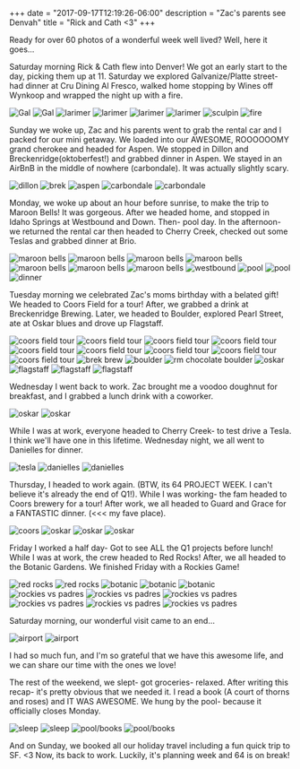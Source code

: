 +++
date = "2017-09-17T12:19:26-06:00"
description = "Zac's parents see Denvah"
title = "Rick and Cath <3"
+++
<!-- +++
+++
categories = ["Denver"]
date = "2017-05-07"
description = "Five weeks on, one week off!"
draft = true
title = "IT'S BREAK WEEK"
featured = "http://assets.mihshhehl.com/2017_05_07-w-rain.jpg"
featuredpath = ""
type = "post"
+++ -->

Ready for over 60 photos of a wonderful week well lived? Well, here it goes...

Saturday morning Rick & Cath flew into Denver! We got an early start to the day, picking them up at 11. Saturday we explored Galvanize/Platte street- had dinner at Cru Dining Al Fresco, walked home stopping by Wines off Wynkoop and wrapped the night up with a fire.

![Gal](http://assets.mihshhehl.com/2017-09-17_06.jpg)
![Gal](http://assets.mihshhehl.com/2017-09-17_09.jpg)
![larimer](http://assets.mihshhehl.com/2017-09-17_14.jpg)
![larimer](http://assets.mihshhehl.com/2017-09-17_15.jpg)
![larimer](http://assets.mihshhehl.com/2017-09-17_16.jpg)
![larimer](http://assets.mihshhehl.com/2017-09-17_07.jpg)
![sculpin](http://assets.mihshhehl.com/2017-09-17_17.jpg)
![fire](http://assets.mihshhehl.com/2017-09-17_18.jpg)

Sunday we woke up, Zac and his parents went to grab the rental car and I packed for our mini getaway. We loaded into our AWESOME, ROOOOOOMY grand cherokee and headed for Aspen. We stopped in Dillon and Breckenridge(oktoberfest!) and grabbed dinner in Aspen. We stayed in an AirBnB in the middle of nowhere (carbondale). It was actually slightly scary.

![dillon](http://assets.mihshhehl.com/2017-09-17_01.jpg)
![brek](http://assets.mihshhehl.com/2017-09-17_02.jpg)
![aspen](http://assets.mihshhehl.com/2017-09-17_21.jpg)
![carbondale](http://assets.mihshhehl.com/2017-09-17_03.jpg)
![carbondale](http://assets.mihshhehl.com/2017-09-17_20.jpg)

Monday, we woke up about an hour before sunrise, to make the trip to Maroon Bells! It was gorgeous. After we headed home, and stopped in Idaho Springs at Westbound and Down. Then- pool day. In the afternoon- we returned the rental car then headed to Cherry Creek, checked out some Teslas and grabbed dinner at Brio.

![maroon bells](http://assets.mihshhehl.com/2017-09-17_08.jpg)
![maroon bells](http://assets.mihshhehl.com/2017-09-17_09.jpg)
![maroon bells](http://assets.mihshhehl.com/2017-09-17_22.jpg)
![maroon bells](http://assets.mihshhehl.com/2017-09-17_23.jpg)
![maroon bells](http://assets.mihshhehl.com/2017-09-17_24.jpg)
![maroon bells](http://assets.mihshhehl.com/2017-09-17_03.jpg)
![maroon bells](http://assets.mihshhehl.com/2017-09-17_65.jpg)
![westbound](http://assets.mihshhehl.com/2017-09-17_25.jpg)
![pool](http://assets.mihshhehl.com/2017-09-17_26.jpg)
![pool](http://assets.mihshhehl.com/2017-09-17_27.jpg)
![dinner](http://assets.mihshhehl.com/2017-09-17_28.jpg)

Tuesday morning we celebrated Zac's moms birthday with a belated gift! We headed to Coors Field for a tour! After, we grabbed a drink at Breckenridge Brewing. Later, we headed to Boulder, explored Pearl Street, ate at Oskar blues and drove up Flagstaff.

![coors field tour](http://assets.mihshhehl.com/2017-09-17_29.jpg)
![coors field tour](http://assets.mihshhehl.com/2017-09-17_30.jpg)
![coors field tour](http://assets.mihshhehl.com/2017-09-17_31.jpg)
![coors field tour](http://assets.mihshhehl.com/2017-09-17_32.jpg)
![coors field tour](http://assets.mihshhehl.com/2017-09-17_33.jpg)
![coors field tour](http://assets.mihshhehl.com/2017-09-17_34.jpg)
![coors field tour](http://assets.mihshhehl.com/2017-09-17_35.jpg)
![coors field tour](http://assets.mihshhehl.com/2017-09-17_36.jpg)
![coors field tour](http://assets.mihshhehl.com/2017-09-17_37.jpg)
![brek brew](http://assets.mihshhehl.com/2017-09-17_38.jpg)
![boulder](http://assets.mihshhehl.com/2017-09-17_45.jpg)
![rm chocolate boulder](http://assets.mihshhehl.com/2017-09-17_40.jpg)
![oskar](http://assets.mihshhehl.com/2017-09-17_41.jpg)
![flagstaff](http://assets.mihshhehl.com/2017-09-17_42.jpg)
![flagstaff](http://assets.mihshhehl.com/2017-09-17_43.jpg)
![flagstaff](http://assets.mihshhehl.com/2017-09-17_44.jpg)

Wednesday I went back to work. Zac brought me a voodoo doughnut for breakfast, and I grabbed a lunch drink with a coworker.

![oskar](http://assets.mihshhehl.com/2017-09-17_47.jpg)
![oskar](http://assets.mihshhehl.com/2017-09-17_48.jpg)

While I was at work, everyone headed to Cherry Creek- to test drive a Tesla. I think we'll have one in this lifetime. Wednesday night, we all went to Danielles for dinner.

![tesla](http://assets.mihshhehl.com/2017-09-17_10.jpg)
![danielles](http://assets.mihshhehl.com/2017-09-17_11.jpg)
![danielles](http://assets.mihshhehl.com/2017-09-17_46.jpg)

Thursday, I headed to work again. (BTW, its 64 PROJECT WEEK. I can't believe it's already the end of Q1!). While I was working- the fam headed to Coors brewery for a tour! After work, we all headed to Guard and Grace for a FANTASTIC dinner. (<<< my fave place).

![coors](http://assets.mihshhehl.com/2017-09-17_52.jpg)
![oskar](http://assets.mihshhehl.com/2017-09-17_49.jpg)
![oskar](http://assets.mihshhehl.com/2017-09-17_50.jpg)
![oskar](http://assets.mihshhehl.com/2017-09-17_51.jpg)

Friday I worked a half day- Got to see ALL the Q1 projects before lunch! While I was at work, the crew headed to Red Rocks! After, we all headed to the Botanic Gardens. We finished Friday with a Rockies Game!

![red rocks](http://assets.mihshhehl.com/2017-09-17_04.jpg)
![red rocks](http://assets.mihshhehl.com/2017-09-17_58.jpg)
![botanic](http://assets.mihshhehl.com/2017-09-17_53.jpg)
![botanic](http://assets.mihshhehl.com/2017-09-17_54.jpg)
![botanic](http://assets.mihshhehl.com/2017-09-17_05.jpg)
![rockies vs padres](http://assets.mihshhehl.com/2017-09-17_12.jpg)
![rockies vs padres](http://assets.mihshhehl.com/2017-09-17_13.jpg)
![rockies vs padres](http://assets.mihshhehl.com/2017-09-17_55.jpg)
![rockies vs padres](http://assets.mihshhehl.com/2017-09-17_56.jpg)
![rockies vs padres](http://assets.mihshhehl.com/2017-09-17_57.jpg)
![rockies vs padres](http://assets.mihshhehl.com/2017-09-17_59.jpg)

Saturday morning, our wonderful visit came to an end...

![airport](http://assets.mihshhehl.com/2017-09-17_60.jpg)
![airport](http://assets.mihshhehl.com/2017-09-17_61.jpg)

I had so much fun, and I'm so grateful that we have this awesome life, and we can share our time with the ones we love!

The rest of the weekend, we slept- got groceries- relaxed. After writing this recap- it's pretty obvious that we needed it. I read a book (A court of thorns and roses) and IT WAS AWESOME. We hung by the pool- because it officially closes Monday.

![sleep](http://assets.mihshhehl.com/2017-09-17_62.jpg)
![sleep](http://assets.mihshhehl.com/2017-09-17_63.jpg)
![pool/books](http://assets.mihshhehl.com/2017-09-17_39.jpg)
![pool/books](http://assets.mihshhehl.com/2017-09-17_64.jpg)

And on Sunday, we booked all our holiday travel including a fun quick trip to SF. <3
Now, its back to work. Luckily, it's planning week and 64 is on break!
